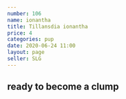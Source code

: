 ```yaml
---
number: 106
name: ionantha
title: Tillansdia ionantha
price: 4
categories: pup
date: 2020-06-24 11:00
layout: page
seller: SLG
---
```

## ready to become a clump
